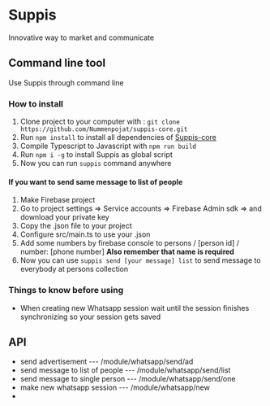 # Suppis

Innovative way to market and communicate

## Command line tool

Use Suppis through command line

### How to install

1. Clone project to your computer with : `git clone https://github.com/Nummenpojat/suppis-core.git`
2. Run `npm install` to install all dependencies of [Suppis-core](https://github.com/Nummenpojat/suppis-core)
3. Compile Typescript to Javascript with `npm run build`
3. Run `npm i -g` to install Suppis as global script
4. Now you can run `suppis` command anywhere

#### If you want to send same message to list of people
1. Make Firebase project
2. Go to project settings => Service accounts => Firebase Admin sdk => and download your private key
3. Copy the .json file to your project
4. Configure src/main.ts to use your .json
5. Add some numbers by firebase console to persons / [person id] / number: [phone number] **Also remember that name is required**
6. Now you can use `suppis send [your message] list` to send message to everybody at persons collection

### Things to know before using
- When creating new Whatsapp session wait until the session finishes synchronizing so your session gets saved

## API
- send advertisement --- /module/whatsapp/send/ad
- send message to list of people --- /module/whatsapp/send/list
- send message to single person --- /module/whatsapp/send/one
- make new whatsapp session --- /module/whatsapp/new
- 